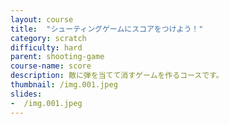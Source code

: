 ```yaml
---
layout: course
title:  "シューティングゲームにスコアをつけよう！"
category: scratch
difficulty: hard
parent: shooting-game
course-name: score
description: 敵に弾を当てて消すゲームを作るコースです。
thumbnail: /img.001.jpeg
slides:
-  /img.001.jpeg
---
```

